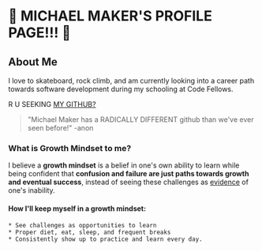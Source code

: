 # :tada: MICHAEL MAKER'S PROFILE PAGE!!! :tada:

## About Me

I love to skateboard, rock climb, and am currently looking into a career path towards software development during my schooling at Code Fellows.  

R U SEEKING [MY GITHUB?](https://github.com/guerillaxgardener)

> "Michael Maker has a RADICALLY DIFFERENT github than we've ever seen before!" -anon

### What is **Growth Mindset** to me?

I believe a **growth mindset** is a belief in one's own ability to learn while being confident that **confusion and failure are just paths towards growth and eventual success**, instead of seeing these challenges as [evidence](https://i.ytimg.com/vi/uZ1ZeLc-qjA/maxresdefault.jpg) of one's inability. 

#### How I'll keep myself in a growth mindset:
```
* See challenges as opportunities to learn
* Proper diet, eat, sleep, and frequent breaks
* Consistently show up to practice and learn every day.
```

